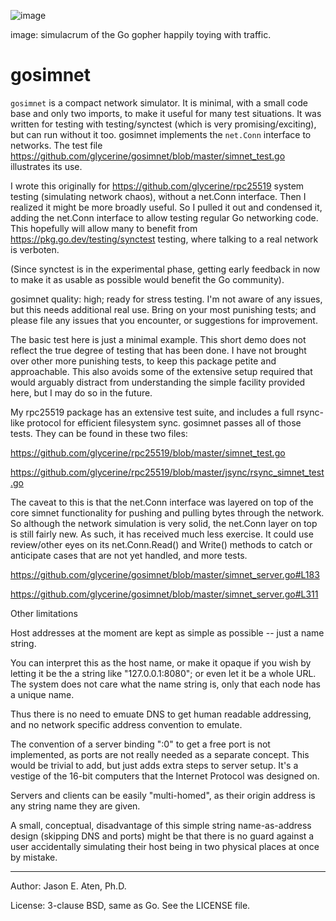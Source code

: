 ![image](https://github.com/user-attachments/assets/d671bf05-5688-4f46-b685-63beb29826ab)

image: simulacrum of the Go gopher happily toying with traffic.

gosimnet
========

`gosimnet` is a compact network simulator. It is minimal,
with a small code base and only two imports, to make
it useful for many test situations. It was written for testing with 
testing/synctest (which is very promising/exciting), but
can run without it too. gosimnet implements the `net.Conn`
interface to networks. The test file
https://github.com/glycerine/gosimnet/blob/master/simnet_test.go
illustrates its use.

I wrote this originally for https://github.com/glycerine/rpc25519 
system testing (simulating network chaos), without
a net.Conn interface. Then I realized it might 
be more broadly useful. So I pulled it out and condensed it, adding
the net.Conn interface to allow testing regular Go networking
code. This hopefully will allow many to benefit
from https://pkg.go.dev/testing/synctest testing,
where talking to a real network is verboten.

(Since synctest is in the experimental phase, 
getting early feedback in now to make it as
usable as possible would benefit the Go community).

gosimnet quality: high; ready for stress testing. 
I'm not aware of any issues, but this needs 
additional real use. Bring on your most punishing tests;
and please file any issues that you encounter, or
suggestions for improvement.

The basic test here is just a minimal example. 
This short demo does not reflect the true 
degree of testing that has been done.
I have not brought over other more 
punishing tests, to keep this package petite 
and approachable. This also avoids some of
the extensive setup required that would
arguably distract from understanding the simple
facility provided here, but I may do so in the future.

My rpc25519 package has an extensive test suite, and
includes a full rsync-like protocol for
efficient filesystem sync. gosimnet passes
all of those tests. They can be found in these two files:

https://github.com/glycerine/rpc25519/blob/master/simnet_test.go

https://github.com/glycerine/rpc25519/blob/master/jsync/rsync_simnet_test.go

The caveat to this is that the net.Conn
interface was layered on top of the core
simnet functionality for pushing and
pulling bytes through the network. So
although the network simulation is
very solid, the net.Conn layer on
top is still fairly new. As such, it 
has received much less exercise.
It could use review/other eyes
on its net.Conn.Read() and Write()
methods to catch or anticipate
cases that are not yet handled, and
more tests. 

https://github.com/glycerine/gosimnet/blob/master/simnet_server.go#L183

https://github.com/glycerine/gosimnet/blob/master/simnet_server.go#L311

Other limitations

Host addresses at the moment are kept 
as simple as possible -- just a name string.

You can interpret this as the host name,
or make it opaque if you wish by letting it be the
a string like "127.0.0.1:8080"; or even
let it be a whole URL. The system
does not care what the name string is,
only that each node has a unique name.

Thus there is no need to emuate DNS to get
human readable addressing, and no network
specific address convention to emulate.

The convention of a server binding ":0" to get
a free port is not implemented, as ports
are not really needed as a separate concept.
This would be trivial to add, but just
adds extra steps to server setup. It's a
vestige of the 16-bit computers that 
the Internet Protocol was designed on.

Servers and clients can be easily "multi-homed",
as their origin address is any 
string name they are given.

A small, conceptual, disadvantage of this simple string
name-as-address design (skipping DNS and ports) might be that
there is no guard against a user accidentally simulating
their host being in two physical
places at once by mistake.

---
Author: Jason E. Aten, Ph.D.

License: 3-clause BSD, same as Go. See the LICENSE file.
